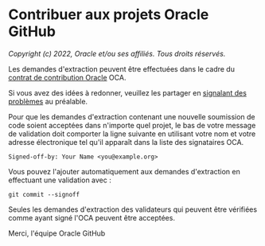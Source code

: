 # Contribuer aux projets Oracle GitHub

_Copyright (c) 2022, Oracle et/ou ses affiliés. Tous droits réservés._

Les demandes d'extraction peuvent être effectuées dans le cadre du [contrat de contribution Oracle](https://www.oracle.com/technetwork/community/oca-486395.html) OCA.

Si vous avez des idées à redonner, veuillez les partager en [signalant des problèmes](https://help.github.com/articles/creating-an-issue/) au préalable.

Pour que les demandes d'extraction contenant une nouvelle soumission de code soient acceptées dans n'importe quel projet, le bas de votre message de validation doit comporter la ligne suivante en utilisant votre nom et votre adresse électronique tel qu'il apparaît dans la liste des signataires OCA.

    Signed-off-by: Your Name <you@example.org>
    

Vous pouvez l'ajouter automatiquement aux demandes d'extraction en effectuant une validation avec :

    git commit --signoff
    

Seules les demandes d'extraction des validateurs qui peuvent être vérifiées comme ayant signé l'OCA peuvent être acceptées.

Merci, l'équipe Oracle GitHub
